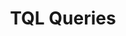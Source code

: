 ---
title: TQL Queries
position: 1.06
type:
description:
  
content_markdown: |-
  TQL queries can be based on a single node or multiple nodes where you need to include relationships to get data from multiple nodes in one  query. For many TQL queries, you have to use relationships to query several Technopedia nodes. Relationships might seem complex but one of their main functions is to connect nodes. <br>
  <br>
  Because TQL is a declarative query language, you can build your query with multiple nodes, relationships, attributes,and add multiple conditions to refine your query.<br>
  

  Like nodes, relationships can have attributes. Add an alias to the relationship when you want to return data for those relationship attributes. TQL binds the alias that you specify to the relationship, which you can refer to in the `RETURN` clause of the `MATCH` statement to retrieve your queried data.
  {: .warning}

  #### Building relationships in a query<br>

  
  Relationships provide connections to other nodes, which enables you to get data from multiple nodes in one query. You connect the nodes by using the relationship that's shown in the database graph. <br>
  
  {: .warning}

  Note the direction of the relationship in the graph. If you specify an incorrect direction, you might not get data from the nodes that you want to connect with.

  
  

  The following image shows examples of types of relationships and their directions.
   
  ![API Image](/images/relat.png)<br>&nbsp;
  <br>  
  

  #### Examples of building relationships<br>   

  <br>
  To incoporate multiple nodes in a MATCH statement you must use relationships to connect the nodes and then use the `RETURN` clause to get data from the nodes in the query. Use the following guide to help you to build your query:

   1.	Select the Nodes that you want to use in your query.<br>
   2.	Identify the node attributes that store the information you require.<br>
   3.	Select any relationships to connect to nodes that hold your required data.<br>
   4.	Write your MATCH statement

  <br>
  
  The following diagram shows the nodes and relationships that are used in the query examples that follow:
  <br>
  ![API Image](/images/sw_relat.png)<br>&nbsp;
  <br>  

  <b>Query Intent:</b> Get software that is manufactured by Oracle and return data for the manufactuer, product name, version, release, and edition.<br>
  The first node that you reference is the `MANUFACTURER` node, and then you use relationships to connect the other nodes.<br>
    1. Write the first part your query by using `MATCH` to select the `MANUFACTURER` node, and add an alias to the node. <br>
      `MATCH (m:MANUFACTURER)`<br>
    2. You must add the following relationships to connect with the product, version, release, and edtion nodes.<br>
       For each node, you must add an alias so that you can get data from that node by using the `RETURN` clause.
    * `(m:MANUFACTURER)<-[:HAS_A]-(sp:SOFTWARE_PRODUCT)` <br>
    * `(sp:SOFTWARE_PRODUCT)<-[:HAS_A]-(sv:SOFTWARE_VERSION)` <br>
    * `(sv:SOFTWARE_VERSION)<-[:HAS_A]-(sr:SOFTWARE_RELEASE)` <br>
    * `(sr:SOFTWARE_RELEASE)-[:HAS_A]->(se:SOFTWARE_EDITION)` <br>
         
       `MATCH (m:MANUFACTURER)<-[:HAS_A]-(sp:SOFTWARE_PRODUCT)<-[:HAS_A]-(sv:SOFTWARE_VERSION)<-[:HAS_A]-(sr:SOFTWARE_RELEASE)-[:HAS_A]->(se:SOFTWARE_EDITION)` <br>

    3. Add the `WHERE` clause to return "Oracle".<br>
      `WHERE m.manufacturer = "Oracle"` <br>
    4. Return data by using the aliases that are assigned to the nodes in the `MATCH` statement.<br>
       `RETURN m.manufacturer, sp.product, sv.version, sr.release, se.edition` <br>
    5. Limit the number of results that are returned by using the `LIMIT` clause. <br>
       `LIMIT 2` <br>

    Here's the complete query: <br>
    <br>
     `MATCH (m:MANUFACTURER)<-[:HAS_A]-(sp:SOFTWARE_PRODUCT)<-[:HAS_A]-(sv:SOFTWARE_VERSION)<-[:HAS_A]-(sr:SOFTWARE_RELEASE)-[:HAS_A]->(se:SOFTWARE_EDITION) <br>
      WHERE m.manufacturer = "Oracle"` <br>
     `RETURN m.manufacturer, sp.product, sv.version, sr.release, se.edition` <br>
     `LIMIT 2` <br>  <br>

    
    Note the relationship direction in the Technopedia graph that shows the nodes and relationships. <br>
    ![API Image](/images/relat_overview.png)<br>&nbsp; <br>
   

    The following result sample represents output from the query:<br>
    <br>
    ![API Image](/images/manu_to_se.png) <br> &nbsp;
   
  <br>  

   When you include relationships in  MATCH statements, you must use the relationship direction in the graph diagram.
   {: .warning}

  <br>
  <b>Query Intent:</b> To get data for software editions, and include the release, verison, and product information.<br>

  1. To get the required information, you start with the software edition and then add relationships to the software release, software version,     and software product nodes.<br>
  2. Use MATCH to select the software edtion node and then create relationships to the other nodes.<br>
      `MATCH (e:SOFTWARE_EDITION)`
  3. Add the release, version, and product nodes by adding relationships.
      `MATCH (e:SOFTWARE_EDITION)<-[x:HAS_A]-(r:SOFTWARE_RELEASE)-[y:HAS_A]->(v:SOFTWARE_VERSION)-[z:HAS_A]->(p:SOFTWARE_PRODUCT)`  
  4. Add an alias to each node in the query that you want to get data from.<br>
  5. To return the data that you need, use the Return clause to refer to the specific aliases.<br>
      `RETURN r,e,v,p`
  <br>
  In this query example, you return software editions in Technopedia that include release, verison, and product information. <br>

  `MATCH (e:SOFTWARE_EDITION)<-[x:HAS_A]-(r:SOFTWARE_RELEASE)-[y:HAS_A]->(v:SOFTWARE_VERSION)-[z:HAS_A]->(p:SOFTWARE_PRODUCT) RETURN r,e,v,p LIMIT 1`<br>

  <br>
  The following image shows a single result that shows all attributes for edition, release, version and product:<br>
  <br>
  ![API Image](/images/4byattrib.png) <br> &nbsp;
  
   
  <b>Query Intent:</b> Get software editions and include the release, verison, product, and manufacturer.<br>
  <br>
  In this query example, you get data for software editions in Technopedia, and include the release, version, product, and manufacturer data for each edition that is listed. This example is an extension of the previous example where we add manufacturer data but we only return one attribute from each of the five nodes. <br>

  `MATCH (e:SOFTWARE_EDITION)<-[:HAS_A]-(r:SOFTWARE_RELEASE)-[:HAS_A]->(v:SOFTWARE_VERSION)-[:HAS_A]->(p:SOFTWARE_PRODUCT)-[:HAS_A]->(m:MANUFACTURER) 
  RETURN e.edition,r.release,v.version,p.product, m.manufacturer LIMIT 10`<br>
  <br>
  The following results are a sample of the output from the query:<br>
  <br>
  ![API Image](/images/edtomanu.png) <br> &nbsp;
  
  To get information about a relationship that has attributes, we can assign it an alias for later reference. 
  The  alias is placed in front of the colon that precedes the relationship:<br>
  `-[anyAlias:Relationship_name]->(node)` <br>
  Here's an example: <br>
  `MATCH (:SOFTWARE_RELEASE)-[h:HAS_A {end_date: "2013-12-10 00:00:00"}]->(:SUPPORT_STAGE) RETURN h`  
  
 
  The following `MATCH` query examples show variations in constructions that use relationships and other conditions. To try out a query example, you append the `MATCH` statement to the following `/tql` endpoint and make a GET request from a API client or use cURL. <br>
  <br>
  `https://v6-1.technopedia.com/tql?q=<MATCH Statement>`
  
left_code_blocks:
  - code_block: |-
      MATCH (n:SOFTWARE_RELEASE)-[:HAS_A]->(:SOFTWARE_VERSION)-[:HAS_A]->(sp:SOFTWARE_PRODUCT)-[:HAS_A]->(m:MANUFACTURER)<-[:HAS_A]-(:CPU_MODEL) 
      WHERE m.manufacturer CONTAINS "TEL" 
      RETURN n.release, sp.product, m.manufacturer 
      LIMIT 5
      
      RESPONSE SAMPLE

      {
        "results": [
            {
                "m.manufacturer": "Intel",
                "n.release": "C++ Composer XE",
                "sp.product": "C++ Composer XE"
            },
            {
                "m.manufacturer": "Intel",
                "n.release": "C++ Composer XE",
                "sp.product": "C++ Composer XE"
            },
            {
                "m.manufacturer": "Intel",
                "n.release": "C++ Composer XE",
                "sp.product": "C++ Composer XE"
            },
            {
                "m.manufacturer": "Intel",
                "n.release": "C++ Composer XE",
                "sp.product": "C++ Composer XE"
            },
            {
                "m.manufacturer": "Intel",
                "n.release": "C++ Composer XE",
                "sp.product": "C++ Composer XE"
            }
        ]
      {  

    title: Example one
    language: javascript
    
  - code_block: |-
      MATCH (m:MANUFACTURER)<-[:HAS_A]-(sp:SOFTWARE_PRODUCT)<-[:HAS_A]-(sv:SOFTWARE_VERSION)<-[:HAS_A]-(sr:SOFTWARE_RELEASE)-[:HAS_A]->(se:SOFTWARE_EDITION) 
      WHERE m.manufacturer = "Oracle" 
      RETURN m.manufacturer, sp.product, sv.version, sr.release, se.edition 
      LIMIT 5

      RESPONSE SAMPLE

      {
        "results": [
        {
                    
                "m.manufacturer": "Oracle",
                "se.edition": "Web",
                "sp.product": "AutoVue",
                "sr.release": "AutoVue",
                "sv.version": "21.0"
            },
            {
                "m.manufacturer": "Oracle",
                "se.edition": "Desktop",
                "sp.product": "AutoVue",
                "sr.release": "AutoVue",
                "sv.version": "21.0"
            },
            {
                "m.manufacturer": "Oracle",
                "se.edition": "Web",
                "sp.product": "AutoVue",
                "sr.release": "AutoVue",
                "sv.version": "15.0"
            },
            {
                "m.manufacturer": "Oracle",
                "se.edition": "Desktop",
                "sp.product": "AutoVue",
                "sr.release": "AutoVue",
                "sv.version": "15.0"
            },
            {
                "m.manufacturer": "Oracle",
                "se.edition": "Web",
                "sp.product": "AutoVue",
                "sr.release": "AutoVue",
                "sv.version": "15.1"
            }
        ]
      {  
    title: Example two
    language: javascript

  - code_block: |-
      MATCH (s:SOFTWARE_PRODUCT) 
      WHERE s.product = "Office" OR s.product="HealthMatics" 
      RETURN s 
      LIMIT 2 

      RESPONSE SAMPLE

      {
        "results": [
            {                
                "s.alias": null,
                "s.component": null,
                "s.created_at": "2007-04-22 04:55:16",
                "s.desupported_flag": null,
                "s.discontinued_flag": null,
                "s.family": "HealthMatics",
                "s.is_suite": null,
                "s.modified_at": "2017-06-01 10:44:00",
                "s.product": "Office",
                "s.technopedia_id": "141d9f85-66b2-40a6-8efa-450038c2700c",
                "s.url": "http://investor.allscripts.com/phoenix.zhtml?c=112727&p=irol-newsArticle&ID=858912&highlight="
            },
            {
                "s.alias": null,
                "s.component": null,
                "s.created_at": "2013-01-09 10:00:34",
                "s.desupported_flag": null,
                "s.discontinued_flag": null,
                "s.family": null,
                "s.is_suite": "FALSE",
                "s.modified_at": "2014-02-13 21:43:30",
                "s.product": "Office",
                "s.technopedia_id": "35785f94-d5e2-4e0b-b2f1-b7e59ecde968",
                "s.url": "http://www.corel.com/corel/product/index.jsp?
                 pid=prod3430104&cid=catalog50008&segid=692&storeKey=ca&languageCode=en"
            }
        ]
      {  

    title: Example three
    language: javascript

  - code_block: |-
      MATCH (n:SOFTWARE_VERSION) WHERE n.version CONTAINS "1.4.2_05" 
      RETURN n.version, n.order 
      LIMIT 5

      RESPONSE SAMPLE

      {
        "results": [
            {
                "n.order": "66",
                "n.version": "1.4.2_05"
            },
            {
                "n.order": "21",
                "n.version": "1.4.2_05"
            },
            {
                "n.order": "84",
                "n.version": "1.4.2_05"
            }
        ]
      {  

    title: Example four
    language: javascript

  - code_block: |-
      MATCH (n:SOFTWARE_RELEASE)-[:HAS_A]->(:SOFTWARE_VERSION)-[:HAS_A]->(sp:SOFTWARE_PRODUCT) 
      WHERE n.release CONTAINS "23" 
      RETURN n.release, sp.product LIMIT 5

      RESPONSE SAMPLE

      {
        "results": [
            {
                "n.release": "123 Audio MP3 Converter",
                "sp.product": "123 Audio MP3 Converter"
            },
            {
                "n.release": "5523 ADSL Work Station (AWS)",
                "sp.product": "5523 ADSL Work Station (AWS)"
            },
            {
                "n.release": "123Scan",
                "sp.product": "123Scan"
            },
            {
                "n.release": "123Scan",
                "sp.product": "123Scan"
            },
            {
                "n.release": "123Scan",
                "sp.product": "123Scan"
            }
        ]
      {  
    title: Example five
    language: javascript

  - code_block: |-
      MATCH (n:SOFTWARE_RELEASE)-[:HAS_A]->(:SOFTWARE_VERSION)-[:HAS_A]->(sp:SOFTWARE_PRODUCT)-[:HAS_A]->(m:MANUFACTURER) 
      WHERE m.manufacturer CONTAINS "people" 
      RETURN n.release, sp.product, m.manufacturer 
      LIMIT 5

      RESPONSE SAMPLE

      {
        "results": [
            {
                "m.manufacturer": "Peoplefluent",
                "n.release": "AAPlanner",
                "sp.product": "AAPlanner"
            },
            {
                "m.manufacturer": "Peoplefluent",
                "n.release": "AAPlanner",
                "sp.product": "AAPlanner"
            },
            {
                "m.manufacturer": "Peoplefluent",
                "n.release": "AAPlanner",
                "sp.product": "AAPlanner"
            },
            {
                "m.manufacturer": "Peoplefluent",
                "n.release": "AAPlanner",
                "sp.product": "AAPlanner"
            },
            {
                "m.manufacturer": "PeopleCube",
                "n.release": "Scheduler Plus",
                "sp.product": "Scheduler Plus"
            }
        ]
      {  
    

    title: Example six
    language: javascript

  - code_block: |-
      curl -G -H "Authorization: Bearer b93477a9-057b-4878-a16b93477a9-057b-4878-a16f-d7f7d1f27a7af-d7f7d1f27a7a" "https://v6-1.technopedia.com/tql" --data-urlencode' "q=MATCH (n:SOFTWARE_RELEASE) WHERE n.modified_at = "2017-05-26 13:59:45" RETURN n LIMIT 5

            
    title: cURL
    language: bash

    

right_code_blocks:
  - code_block: |2
      
      MATCH Node and Attribute Examples:
      __________________________________
      
      MATCH (alias1.NODE) RETURN alias1 
      MATCH (s:SOFTWARE_PRODUCT) RETURN s
      
      MATCH (alias.NODE) RETURN alias.attribute
      MATCH (s:SOFTWARE_PRODUCT) RETURN s.product 
      MATCH (s:SOFTWARE_PRODUCT) RETURN s.technopedia_id
      MATCH (s:SOFTWARE_PRODUCT) RETURN s.technopedia_id, s.product

      MATCH (s:SOFTWARE_PRODUCT) RETURN s.technopedia_id, s.is_suite    
 
      MATCH Relationship Examples:
      ____________________________
       
      MATCH (s:NODEx)-[:PART_OF]->(t:NODEy) RETURN s, t

      MATCH (sp:SOFTWARE_PRODUCT)<-[:HAS_A]-(sv:SOFTWARE_VERSION) RETURN sp, sv

      MATCH (s:SOFTWARE_EDITION)-[:HAS_A]->(p:SOFTWARE_PRODUCT) RETURN s, p

      MATCH (e:SOFTWARE_EDITION)<-[x:HAS_A]-(r:SOFTWARE_RELEASE) RETURN e, r

      MATCH (e:SOFTWARE_EDITION)<-[x:HAS_A]-(r:SOFTWARE_PRODUCT)-[HAS_A]->(m:MANUFACTURER) RETURN e, r, m





      
           
    title: MATCH Statements
    language: bash
  - code_block: |2-
      WHERE
      Return software products where the name field is equal to ‘Office’. 

      MATCH (s:SOFTWARE_PRODUCT) WHERE s.product = "Office"  RETURN s

      AND
      Return software products where name is Office and the family is HealthMatics. 

      MATCH (s:SOFTWARE_PRODUCT) WHERE s.product = "Office" AND s.family = "HealthMatics" RETURN s 
           
      OR
      Return software products where product name is Office or HealthMatics. 

      MATCH (s:SOFTWARE_PRODUCT) WHERE s.product = "Office" OR s.product = "HealthMatics" RETURN s 
            
      COUNT
      Return count of records. 

      MATCH (s:SOFTWARE_PRODUCT) RETURN count(*) 

      DISTINCT
      Return distinct records only, which do not show duplicates.

      MATCH (s:SOFTWARE_PRODUCT) WHERE s.product = "Microsoft Exchange Server Monitor" RETURN DISTINCT s 
      
      CONTAINS
      Use the CONTAINS clause to return results when an attribute word value is matched. 

      MATCH (s:SOFTWARE_PRODUCT) WHERE s.product CONTAINS "Microsoft" RETURN s 

      AS
      Return output parameter as another name. 

      MATCH (n:SOFTWARE_EDITION) RETURN n.edition as ED, n.modified_at as MOD

      ORDER BY
      Return list of products in descending order.
      
      MATCH (n:SOFTWARE_PRODUCT) RETURN n.product ORDER BY n.product  DESC 

      Operators =, <>, >, <, >=, <=
    title: TQL Clauses and examples
    language: text
---